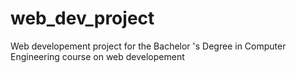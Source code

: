 # web_dev_project
Web developement project for the Bachelor 's Degree in Computer Engineering course on web developement
